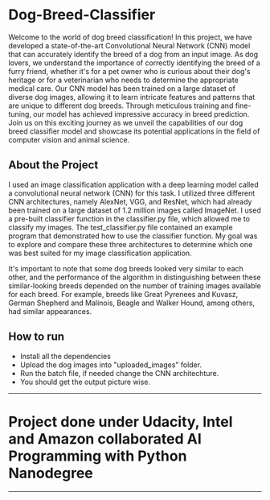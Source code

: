 # Dog-Breed-Classifier
Welcome to the world of dog breed classification! In this project, we have developed a state-of-the-art Convolutional Neural Network (CNN) model that can accurately identify the breed of a dog from an input image. As dog lovers, we understand the importance of correctly identifying the breed of a furry friend, whether it's for a pet owner who is curious about their dog's heritage or for a veterinarian who needs to determine the appropriate medical care. Our CNN model has been trained on a large dataset of diverse dog images, allowing it to learn intricate features and patterns that are unique to different dog breeds. Through meticulous training and fine-tuning, our model has achieved impressive accuracy in breed prediction. Join us on this exciting journey as we unveil the capabilities of our dog breed classifier model and showcase its potential applications in the field of computer vision and animal science.

## About the Project
I used an image classification application with a deep learning model called a convolutional neural network (CNN) for this task. I utilized three different CNN architectures, namely AlexNet, VGG, and ResNet, which had already been trained on a large dataset of 1.2 million images called ImageNet. I used a pre-built classifier function in the classifier.py file, which allowed me to classify my images. The test_classifier.py file contained an example program that demonstrated how to use the classifier function. My goal was to explore and compare these three architectures to determine which one was best suited for my image classification application.

It's important to note that some dog breeds looked very similar to each other, and the performance of the algorithm in distinguishing between these similar-looking breeds depended on the number of training images available for each breed. For example, breeds like Great Pyrenees and Kuvasz, German Shepherd and Malinois, Beagle and Walker Hound, among others, had similar appearances.

## How to run
  * Install all the dependencies
  * Upload the dog images into "uploaded_images" folder. 
  * Run the batch file, if needed change the CNN architechture. 
  * You should get the output picture wise.

----------------------
# Project done under Udacity, Intel and Amazon collaborated AI Programming with Python Nanodegree
----------------------
